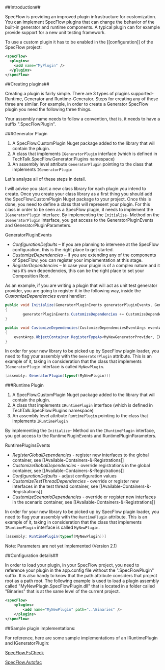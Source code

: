 ##Introduction##

SpecFlow is providing an improved plugin infrastructure for customization. You can implement SpecFlow plugins that can change the behavior of the built-in generator and runtime components. A typical plugin can for example provide support for a new unit testing framework.

To use a custom plugin it has to be enabled in the [[configuration]] of the SpecFlow project:

```xml
<specFlow>
  <plugins>
    <add name="MyPlugin" />
  </plugins>
</specFlow>
```

##Creating plugins##

Creating a plugin is fairly simple. There are 3 types of plugins supported- Runtime, Generator and Runtime-Generator. Steps for creating any of these three are similar. For example, in order to create a Generator SpecFlow plugin you need the following three things.

Your assembly name needs to follow a convention, that is, it needs to have a suffix ".SpecFlowPlugin".

###Generator Plugin
1. A SpecFlow.CustomPlugin Nuget package added to the library that will contain the plugin.
2. A class that implements `IGeneratorPlugin` interface (which is defined in TechTalk.SpecFlow.Generator.Plugins namespace)
3. An assembly level attribute `GeneratorPlugin` pointing to the class that implements `IGeneratorPlugin`

Let's analyze all of these steps in detail.

I will advise you start a new class library for each plugin you intend to create. Once you create your class library as a first thing you should add the SpecFlow.CustomPlugin Nuget package to your project.
Once this is done, you need to define a class that will represent your plugin. For this class in order to be seen as a SpecFlow plugin, it needs to implement the `IGeneratorPlugin` interface.
By implementing the `Initialize`- Method on the `IGeneratorPlugin` interface, you get access to the GeneratorPluginEvents and GeneratorPluginParameters.

GeneratorPluginEvents
- *ConfigurationDefaults* – If you are planning to intervene at the SpecFlow configuration, this is the right place to get started.
- *CustomizeDependencies* – If you are extending any of the components of SpecFlow, you can register your implementation at this stage.
- *RegisterDependencies* – In case your plugin is of a complex nature and it has it’s own dependencies, this can be the right place to set your Composition Root.

As an example, if you are writing a plugin that will act as unit test generator provider, you are going to register it in the following way, inside the *CustomizeDependencies* event handler:

```csharp
public void Initialize(GeneratorPluginEvents generatorPluginEvents, GeneratorPluginParameters generatorPluginParameters)
{
        generatorPluginEvents.CustomizeDependencies += CustomizeDependencies;
}

public void CustomizeDependencies(CustomizeDependenciesEventArgs eventArgs)
{
	eventArgs.ObjectContainer.RegisterTypeAs<MyNewGeneratorProvider, IUnitTestGeneratorProvider>();
}
```

In order for your new library to be picked up by SpecFlow plugin loader, you need to flag your assembly with the `GeneratorPlugin` attribute. This is an example of it, taking in consideration that  the class that implements `IGeneratorPlugin` interface is called `MyNewPlugin`.
```csharp
[assembly: GeneratorPlugin(typeof(MyNewPlugin))]
```

###Runtime Plugin

1. A SpecFlow.CustomPlugin Nuget package added to the library that will contain the plugin.
2. A class that implements `IRuntimePlugin` interface (which is defined in TechTalk.SpecFlow.Plugins namespace)
3. An assembly level attribute `RuntimePlugin` pointing to the class that implements `IRuntimePlugin`

By implementing the `Initialize`- Method on the `IRuntimePlugin` interface, you get access to the RuntimePluginEvents and RuntimePluginParameters.

RuntimePluginsEvents
- *RegisterGlobalDependencies* - register new interfaces to the global container, see [[Available-Containers-&-Registrations]]
- *CustomizeGlobalDependencies* - override registrations in the global container, see [[Available-Containers-&-Registrations]]
- *ConfigurationDefaults* - adjust configuration values
- *CustomizeTestThreadDependencies* - override or register new interfaces in the test thread container, see [[Available-Containers-&-Registrations]]
- *CustomizeScenarioDependencies* - override or register new interfaces in the scenario container, see [[Available-Containers-&-Registrations]]

In order for your new library to be picked up by SpecFlow plugin loader, you need to flag your assembly with the `RuntimePlugin` attribute. This is an example of it, taking in consideration that the class that implements `IRuntimePlugin` interface is called `MyNewPlugin`.
```csharp
[assembly: RuntimePlugin(typeof(MyNewPlugin))]
```

Note: Parameters are not yet implemented (Version 2.1)

##Configuration details##

In order to load your plugin, in your SpecFlow project, you need to reference your plugin in the app.config file without the ".SpecFlowPlugin" suffix. It is also handy to know that the path attribute considers that project root as a path root. The following example is used to load a plugin assembly called "MyNewPlugin.SpecFlowPlugin.dll" that is located in a folder called "Binaries" that is at the same level of the current project.

```xml
<specFlow>
	<plugins>
		<add name="MyNewPlugin" path="..\Binaries" />
	</plugins>
</specFlow>
```
##Sample plugin implementations:

For reference, here are some sample implementations of an IRuntimePlugin and IGeneratorPlugin:

[SpecFlow.FsCheck](https://github.com/gasparnagy/SpecFlow.FsCheck/blob/master/src/SpecFlow.FsCheck.SpecFlowPlugin/FsCheckPlugin.cs)

[SpecFlow.Autofac](https://github.com/phatcher/SpecFlow.Unity/blob/master/code/SpecFlow.Unity.SpecFlowPlugin/UnityPlugin.cs)
